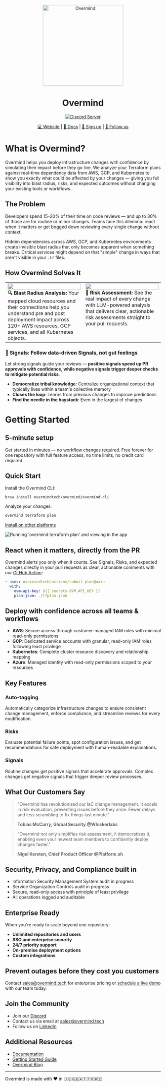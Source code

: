 <p align="center">
  <picture width="260px" align="center">
      <source media="(prefers-color-scheme: dark)" srcset="https://assets-global.website-files.com/6241e92445c21f9c1245a940/6582c2b96d741b023f1afabf_ov-lite-icon-p-500.png">
      <img alt="Overmind" src="https://assets-global.website-files.com/6241e92445c21f9c1245a940/6582c2b96d741b023f1afabf_ov-lite-icon-p-500.png" width="260px" align="center">
    </picture>
  <h1 align="center">Overmind</h1>

<p align="center">
  <a href="https://discord.com/invite/5UKsqAkPWG" rel="nofollow"><img src="https://img.shields.io/discord/1088753599951151154?label=Discord&logo=discord&logoColor=white" alt="Discord Server"></a>
</p>

<p align="center">
  <a href="https://overmind.tech"> 💻  Website</a> | <a href="https://docs.overmind.tech">📖 Docs</a> | <a href="https://app.overmind.tech/api/auth/signup">🚀 Sign up</a> | <a href="https://www.linkedin.com/company/overmindtech/">🙌 Follow us</a>
</p>

# What is Overmind?

Overmind helps you deploy infrastructure changes with confidence by simulating their impact before they go live. We analyze your Terraform plans against real-time dependency data from AWS, GCP, and Kubernetes to show you exactly what could be affected by your changes — giving you full visibility into blast radius, risks, and expected outcomes without changing your existing tools or workflows.

## The Problem

Developers spend 15–20% of their time on code reviews — and up to 30% of those are for routine or minor changes. Teams face this dilemma: react when it matters or get bogged down reviewing every single change without context.

Hidden dependencies across AWS, GCP, and Kubernetes environments create invisible blast radius that only becomes apparent when something breaks. Critical services might depend on that "simple" change in ways that aren't visible in your `.tf` files.

## How Overmind Solves It

<table style="width: 100%; table-layout: fixed;">
  <tr>
    <td style="width: 50%; vertical-align: top;">
      <img width="100%" src="https://uploads-ssl.webflow.com/6241e92445c21f9c1245a940/66607bb64e562f2d332dad8b_blast_radius.png" /><br/>
        <b>🔍 Blast Radius Analysis:</b> Your mapped cloud resources and their connections help you understand pre and post deployment impact across 120+ AWS resources, GCP services, and all Kubernetes objects.
    </td>
    <td style="width:50%; vertical-align: top;">
      <img width="100%" src="https://uploads-ssl.webflow.com/6241e92445c21f9c1245a940/66607454e2bf59158c49565a_health%20check%20risk.png" /><br/>
      <b>🚨 Risk Assessment:</b> See the real impact of every change with LLM-powered analysis that delivers clear, actionable risk assessments straight to your pull requests.
    </td>
  </tr>
</table>

### 🎯 Signals: Follow data-driven Signals, not gut feelings

Let strong signals guide your reviews — **positive signals speed up PR approvals with confidence, while negative signals trigger deeper checks to mitigate potential risks**.

- **Democratize tribal knowledge**: Centralize organizational context that typically lives within a team's collective memory
- **Closes the loop**: Learns from previous changes to improve predictions
- **Find the needle in the haystack**: Even in the largest of changes

<p>

# Getting Started

## 5-minute setup

Get started in minutes — no workflow changes required. Free forever for one repository with full feature access, no time limits, no credit card required.

## Quick Start

Install the Overmind CLI:

```bash
brew install overmindtech/overmind/overmind-cli
```

Analyze your changes:

```bash
overmind terraform plan
```

[Install on other platforms](https://github.com/overmindtech/cli/)

![Running 'overmind terraform plan' and viewing in the app](https://uploads-ssl.webflow.com/6241e92445c21f9c1245a940/666039f90a7a42bebcfaf692_overmind_cli_demo%20(1).gif)

## React when it matters, directly from the PR

Overmind alerts you only when it counts. See Signals, Risks, and expected changes directly in your pull requests as clear, actionable comments with our [GitHub Action](https://github.com/overmindtech/terraform-example):

```yaml
- uses: overmindtech/actions/submit-plan@main
  with:
    ovm-api-key: ${{ secrets.OVM_API_KEY }}
    plan-json: ./tfplan.json
```

## Deploy with confidence across all teams & workflows

- **AWS**: Secure access through customer-managed IAM roles with minimal read-only permissions
- **GCP**: Dedicated service accounts with granular, read-only IAM roles following least privilege
- **Kubernetes**: Complete cluster resource discovery and relationship mapping
- **Azure**: Managed identity with read-only permissions scoped to your resources

## Key Features

### Auto-tagging
Automatically categorize infrastructure changes to ensure consistent change management, enforce compliance, and streamline reviews for every modification.

### Risks
Evaluate potential failure points, spot configuration issues, and get recommendations for safe deployment with human-readable explanations.

### Signals
Routine changes get positive signals that accelerate approvals. Complex changes get negative signals that trigger deeper review processes.

## What Our Customers Say

> "Overmind has revolutionized our IaC change management. It excels in risk evaluation, preventing issues before they arise. Fewer delays and less scrambling to fix things last minute."
> 
> **Tobias McCurry, Global Security @Whiskerlabs**

> "Overmind not only simplifies risk assessment, it democratises it, enabling even your newest team members to confidently deploy changes faster."
> 
> **Nigel Kersten, Chief Product Officer @Platform.sh**

## Security, Privacy, and Compliance built in

- Information Security Management System audit in progress
- Service Organization Controls audit in progress  
- Secure, read-only access with principle of least privilege
- All operations logged and auditable

## Enterprise Ready

When you're ready to scale beyond one repository:

- **Unlimited repositories and users**
- **SSO and enterprise security** 
- **24/7 priority support**
- **On-premise deployment options**
- **Custom integrations**

## Prevent outages before they cost you customers

Contact [sales@overmind.tech](mailto:sales@overmind.tech) for enterprise pricing or [schedule a live demo](https://overmind.tech/demo) with our team today.

## Join the Community

- Join our [Discord](https://discord.com/invite/5UKsqAkPWG)
- Contact us via email at [sales@overmind.tech](mailto:hello@overmind.tech)  
- Follow us on [LinkedIn](https://www.linkedin.com/company/overmindtech/)

## Additional Resources

- [Documentation](https://docs.overmind.tech)
- [Getting Started Guide](https://docs.overmind.tech/getting-started/quickstart)
- [Overmind Blog](https://overmind.tech/blog)

---

Overmind is made with ❤️ in 🇺🇸🇬🇧🇦🇹🇫🇷🇷🇴